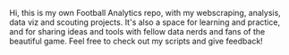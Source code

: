 Hi, this is my own Football Analytics repo, with my webscraping, analysis, data viz and scouting projects. It's also a space for learning and practice, and for sharing ideas and tools with fellow data nerds and fans of the beautiful game.
Feel free to check out my scripts and give feedback!
